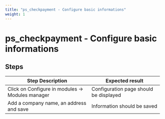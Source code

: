 ```yaml
---
title: "ps_checkpayment - Configure basic informations"
weight: 1
---
```


# ps_checkpayment - Configure basic informations
## Steps
| Step Description | Expected result |
| ----- | ----- |
| Click on Configure in modules -> Modules manager | Configuration page should be displayed |
| Add a company name, an address and save | Information should be saved |
